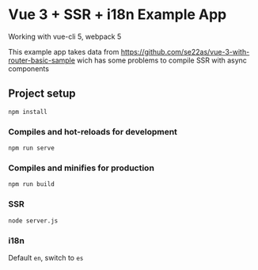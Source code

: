 # Vue 3 + SSR + i18n Example App

Working with vue-cli 5, webpack 5 

This example app takes data from https://github.com/se22as/vue-3-with-router-basic-sample wich has some problems to compile SSR with async components

## Project setup
```
npm install
```

### Compiles and hot-reloads for development
```
npm run serve
```

### Compiles and minifies for production
```
npm run build
```

### SSR
```
node server.js
```

### i18n
Default `en`, switch to `es`
